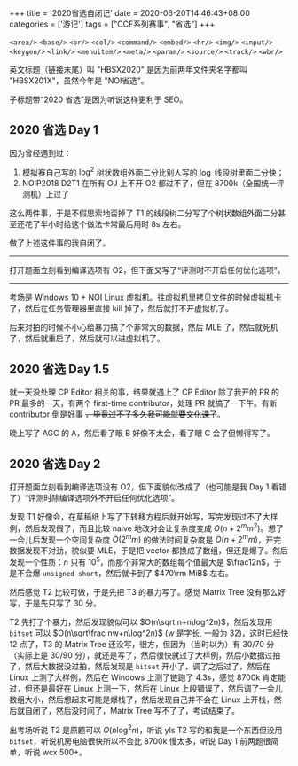 +++
title = '2020省选自闭记'
date = 2020-06-20T14:46:43+08:00
categories = ['游记']
tags = ["CCF系列赛事", "省选"]
+++

`<area/>`
`<base/>`
`<br/>`
`<col/>`
`<command/>`
`<embed/>`
`<hr/>`
`<img/>`
`<input/>`
`<keygen/>`
`<link/>`
`<menuitem/>`
`<meta/>`
`<param/>`
`<source/>`
`<track/>`
`<wbr/>`

<!--more-->

英文标题（链接末尾）叫 "HBSX2020" 是因为前两年文件夹名字都叫 "HBSX201X"，虽然今年是 "NOI省选"。

子标题带“2020 省选”是因为听说这样更利于 SEO。

## 2020 省选 Day 1

因为曾经遇到过：

1. 模拟赛自己写的 $\log^2$ 树状数组外面二分比别人写的 $\log$ 线段树里面二分快；
2. NOIP2018 D2T1 在所有 OJ 上不开 O2 都过不了，但在 8700k（全国统一评测机）上过了

这么两件事，于是不假思索地否掉了 T1 的线段树二分写了个树状数组外面二分甚至还花了半小时给这个做法卡常最后用时 8s 左右。

做了上述这件事的我自闭了。

---

打开题面立刻看到编译选项有 O2，但下面又写了“评测时不开启任何优化选项”。

---

考场是 Windows 10 + NOI Linux 虚拟机。往虚拟机里拷贝文件的时候虚拟机卡了，然后在任务管理器里直接 kill 掉了，然后就打不开虚拟机了。

后来对拍的时候不小心给暴力搞了个非常大的数据，然后 MLE 了，然后就死机了，然后就重启了，然后就可以进虚拟机了。

## 2020 省选 Day 1.5

就一天没处理 CP Editor 相关的事，结果就遇上了 CP Editor 除了我开的 PR 的 PR 最多的一天，有两个 first-time contributor，处理 PR 就搞了一下午。有新 contributor 倒是好事 ~~，毕竟过不了多久我可能就要文化课了~~。

晚上写了 AGC 的 A，然后看了眼 B 好像不太会，看了眼 C 会了但懒得写了。

## 2020 省选 Day 2

打开题面立刻看到编译选项没有 O2，但下面貌似改成了（也可能是我 Day 1 看错了）“评测时除编译选项外不开启任何优化选项”。

发现 T1 好像会，在草稿纸上写了下转移方程后就开始写，写完发现过不了大样例，然后发现假了，而且比较 naive 地改对会让复杂度变成 $O(n+2^mm^2)$。想了一会儿后发现一个空间复杂度 $O(2^mm)$ 的做法时间复杂度是 $O(n+2^mm)$，开完数据发现不对劲，貌似要 MLE，于是把 vector 都换成了数组，但还是爆了。然后发现一个性质：$n$ 只有 $10^5$，而那个非常大的数组每个值最大是 $\frac12n$，于是不会爆 `unsigned short`，然后就卡到了 $470\rm MiB$ 左右。

然后感觉 T2 比较可做，于是先把 T3 的暴力写了。感觉 Matrix Tree 没有那么好写，于是先只写了 $30$ 分。

T2 先打了个暴力，然后发现貌似可以 $O(n\sqrt n+n\log^2n)$，然后发现用 `bitset` 可以 $O(n\sqrt\frac nw+n\log^2n)$ ($w$ 是字长, 一般为 $32$)，这时已经快 12 点了，T3 的 Matrix Tree 还没写，很方，但因为（当时以为）有 30/70 分（实际上是 30/90 分），就还是写了，然后很快就过了大样例，然后小数据过拍了，然后大数据没过拍，然后发现是 `bitset` 开小了，调了之后过了，然后在 Linux 上测了大样例，然后在 Windows 上测了链跑了 $4.3s$，感觉 8700k 肯定能过，但还是最好在 Linux 上测一下，然后在 Linux 上段错误了，然后调了一会儿数组大小，然后想起来可能是爆栈了，然后发现自己并不会在 Linux 上开栈，然后就自闭了，然后没时间了，Matrix Tree 写不了了，考试结束了。

出考场听说 T2 是原题可以 $O(n\log^2 n)$，听说 yls T2 写的和我是一个东西但没用 `bitset`，听说机房电脑很快所以不会比 8700k 慢太多，听说 Day 1 前两题很简单，听说 wcx 500+。
